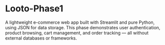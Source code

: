 # Looto-Phase1
A lightweight e-commerce web app built with Streamlit and pure Python, using JSON for data storage. This phase demonstrates user authentication, product browsing, cart management, and order tracking — all without external databases or frameworks.
